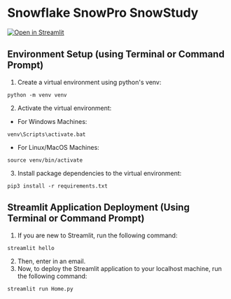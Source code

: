 # Snowflake SnowPro SnowStudy

[![Open in Streamlit](https://static.streamlit.io/badges/streamlit_badge_black_white.svg)](https://snowpro-snowstudy.streamlit.app/Architect)

## Environment Setup (using Terminal or Command Prompt)
1. Create a virtual environment using python's venv:
```
python -m venv venv
```
2. Activate the virtual environment:
- For Windows Machines:
```
venv\Scripts\activate.bat
```
- For Linux/MacOS Machines:
```
source venv/bin/activate
```
3. Install package dependencies to the virtual environment:
```
pip3 install -r requirements.txt
```

## Streamlit Application Deployment (Using Terminal or Command Prompt)
1. If you are new to Streamlit, run the following command:
```
streamlit hello
```
2. Then, enter in an email.
3. Now, to deploy the Streamlit application to your localhost machine, run the following command:
```
streamlit run Home.py
```